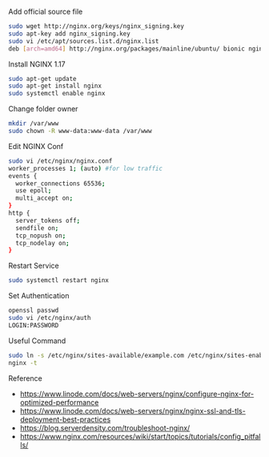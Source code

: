 Add official source file
```bash
sudo wget http://nginx.org/keys/nginx_signing.key
sudo apt-key add nginx_signing.key
sudo vi /etc/apt/sources.list.d/nginx.list
deb [arch=amd64] http://nginx.org/packages/mainline/ubuntu/ bionic nginx
```

Install NGINX 1.17
```bash
sudo apt-get update
sudo apt-get install nginx
sudo systemctl enable nginx
```

Change folder owner
```bash
mkdir /var/www
sudo chown -R www-data:www-data /var/www
```

Edit NGINX Conf
```bash
sudo vi /etc/nginx/nginx.conf
worker_processes 1; (auto) #for low traffic
events {
  worker_connections 65536;
  use epoll;
  multi_accept on;
}
http {
  server_tokens off;
  sendfile on;
  tcp_nopush on;
  tcp_nodelay on;
}
```

Restart Service
```bash
sudo systemctl restart nginx
```

Set Authentication
```bash
openssl passwd
sudo vi /etc/nginx/auth
LOGIN:PASSWORD
```

Useful Command
```bash
sudo ln -s /etc/nginx/sites-available/example.com /etc/nginx/sites-enabled/
nginx -t
```

Reference
- https://www.linode.com/docs/web-servers/nginx/configure-nginx-for-optimized-performance
- https://www.linode.com/docs/web-servers/nginx/nginx-ssl-and-tls-deployment-best-practices
- https://blog.serverdensity.com/troubleshoot-nginx/
- https://www.nginx.com/resources/wiki/start/topics/tutorials/config_pitfalls/
